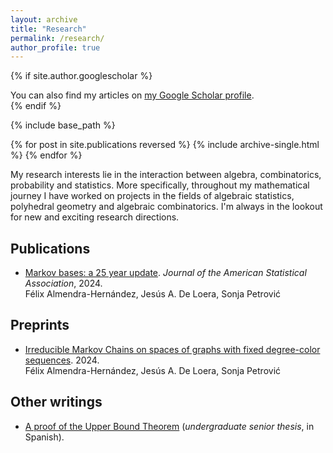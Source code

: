 ```yaml
---
layout: archive
title: "Research"
permalink: /research/
author_profile: true
---
```


{% if site.author.googlescholar %}
  <div class="wordwrap">You can also find my articles on <a href="{{site.author.googlescholar}}">my Google Scholar profile</a>.</div>
{% endif %}

{% include base_path %}

{% for post in site.publications reversed %}
  {% include archive-single.html %}
{% endfor %}

My research interests lie in the interaction between algebra, combinatorics, probability and statistics. More specifically, throughout my mathematical journey I have worked on projects in the fields of algebraic statistics, polyhedral geometry and algebraic combinatorics. I'm always in the lookout for new and exciting research directions. 

## Publications
* [Markov bases: a 25 year update](https://arxiv.org/abs/2306.06270). _Journal of the American Statistical Association_, 2024.\
Félix Almendra-Hernández, Jesús A. De Loera, Sonja Petrović

## Preprints
* [Irreducible Markov Chains on spaces of graphs with fixed degree-color sequences](https://arxiv.org/abs/2402.09568). 2024.\
Félix Almendra-Hernández, Jesús A. De Loera, Sonja Petrović

## Other writings
* [A proof of the Upper Bound Theorem](https://web.siia.unam.mx/siia-publico/v/include/modulo_productos/tesis.php?id=929541) (*undergraduate senior thesis*, in Spanish).
